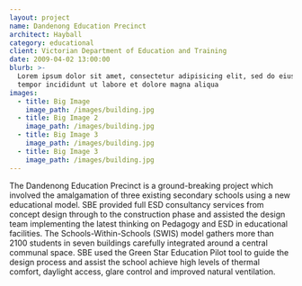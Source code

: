 ```yaml
---
layout: project
name: Dandenong Education Precinct
architect: Hayball
category: educational
client: Victorian Department of Education and Training
date: 2009-04-02 13:00:00
blurb: >-
  Lorem ipsum dolor sit amet, consectetur adipisicing elit, sed do eiusmod
  tempor incididunt ut labore et dolore magna aliqua
images:
  - title: Big Image
    image_path: /images/building.jpg
  - title: Big Image 2
    image_path: /images/building.jpg
  - title: Big Image 3
    image_path: /images/building.jpg
  - title: Big Image 3
    image_path: /images/building.jpg
---
```



The Dandenong Education Precinct is a ground-breaking project which involved the amalgamation of three existing secondary schools using a new educational model. SBE provided full ESD consultancy services from concept design through to the construction phase and assisted the design team implementing the latest thinking on Pedagogy and ESD in educational facilities. The Schools-Within-Schools (SWIS) model gathers more than 2100 students in seven buildings carefully integrated around a central communal space. SBE used the Green Star Education Pilot tool to guide the design process and assist the school achieve high levels of thermal comfort, daylight access, glare control and improved natural ventilation.